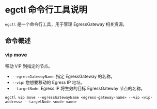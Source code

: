 # egctl 命令行工具说明

`egctl` 是一个命令行工具，用于管理 EgressGateway 相关资源。

## 命令概述

### vip move

移动 VIP 到指定的节点。

* `--egressGatewayName`: 指定 EgressGateway 的名称。
* `--vip`: 您想要移动的 Egress IP 地址。
* `--targetNode`: Egress IP 将生效的目标 EgressGateway 节点的名称。

```shell
egctl vip move --egressGatewayName <egress-gateway-name> --vip <vip-address> --targetNode <node-name>
```

